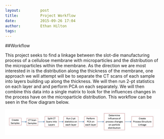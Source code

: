 ```yaml
---
layout:     	post
title:      	Project Workflow
date:       	2015-09-26 17:04
author:     	Ethan Hilton
tags:         
---
```


##Workflow

This project seeks to find a linkage between the slot-die manufacturing process of a cellulose membrane with microparticles and the distribution of the microparticles within the membrane. As the direction we are most interested in is the distribution along the thickness of the membrane, one approach we will attempt will be to separate the CT scans of each sample into layers building up along the thickness. We will then run 2-pt statistics on each layer and and perform PCA on each separately. We will then combine this data into a single matrix to look for the influences changes in the process have on the microparticle distribution. This workflow can be seen in the flow diagram below.

![Project Workflow](https://github.com/Materials-Informatics-Class-Fall2015/MIC-Microparticle-distribution/blob/gh-pages/img/Workflow.JPG?raw=true)

 